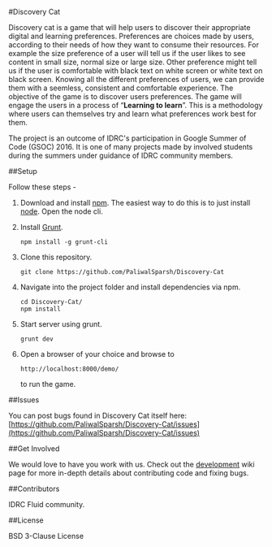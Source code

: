 #Discovery Cat

Discovery cat is a game that will help users to discover their appropriate digital and learning preferences. Preferences are choices made by users, according to their needs of how they want to consume their resources. For example the size preference of a user will tell us if the user likes to see content in small size, normal size or large size. Other preference might tell us if the user is comfortable with black text on white screen or white text on black screen. Knowing all the different preferences of users, we can provide them with a seemless, consistent and comfortable experience. The objective of the game is to discover users preferences.
The game will engage the users in a process of “**Learning to learn**”. This is a methodology where users can themselves try and learn what preferences work best for them.

The project is an outcome of IDRC's participation in Google Summer of Code (GSOC) 2016. It is one of many projects made by involved students during the summers under guidance of IDRC community members.

##Setup

Follow these steps -

1. Download and install [npm](https://npmjs.org/). The easiest way to do this is to just install [node](http://nodejs.org/). Open the node cli.
2. Install [Grunt](http://gruntjs.com/getting-started). 
   
   ```
   npm install -g grunt-cli
   ```

3. Clone this repository.

   ```
   git clone https://github.com/PaliwalSparsh/Discovery-Cat
   ```

4. Navigate into the project folder and install dependencies via npm.
   
   ```
   cd Discovery-Cat/
   npm install
   ```

5. Start server using grunt. 

   ```
   grunt dev
   ```

6. Open a browser of your choice and browse to

   ```
   http://localhost:8000/demo/
   ```

   to run the game.


##Issues

You can post bugs found in Discovery Cat itself here:
[https://github.com/PaliwalSparsh/Discovery-Cat/issues](https://github.com/PaliwalSparsh/Discovery-Cat/issues)


##Get Involved

We would love to have you work with us. Check out the [development](https://github.com/PaliwalSparsh/Discovery-Cat/wiki/Development) wiki page for more in-depth details about contributing code and fixing bugs.


##Contributors

IDRC Fluid community.


##License

BSD 3-Clause License
